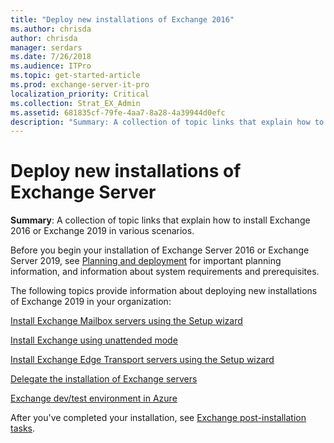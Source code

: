 ```yaml
---
title: "Deploy new installations of Exchange 2016"
ms.author: chrisda
author: chrisda
manager: serdars
ms.date: 7/26/2018
ms.audience: ITPro
ms.topic: get-started-article
ms.prod: exchange-server-it-pro
localization_priority: Critical
ms.collection: Strat_EX_Admin
ms.assetid: 681835cf-79fe-4aa7-8a28-4a39944d0efc
description: "Summary: A collection of topic links that explain how to install Exchange 2016 or Exchange 2019 in various scenarios."
---
```


# Deploy new installations of Exchange Server

 **Summary**: A collection of topic links that explain how to install Exchange 2016 or Exchange 2019 in various scenarios.

Before you begin your installation of Exchange Server 2016 or Exchange Server 2019, see [Planning and deployment](../../plan-and-deploy/plan-and-deploy.md) for important planning information, and information about system requirements and prerequisites.
  
The following topics provide information about deploying new installations of Exchange 2019 in your organization:
  
[Install Exchange Mailbox servers using the Setup wizard](install-mailbox-role.md)
  
[Install Exchange using unattended mode](unattended-installs.md)
  
[Install Exchange Edge Transport servers using the Setup wizard](install-edge-transport-role.md)
  
[Delegate the installation of Exchange servers](delegate-installations.md)
  
[Exchange dev/test environment in Azure](create-azure-test-environments.md)
  
After you've completed your installation, see [Exchange post-installation tasks](../../plan-and-deploy-2019/post-installation-tasks/post-installation-tasks.md).

